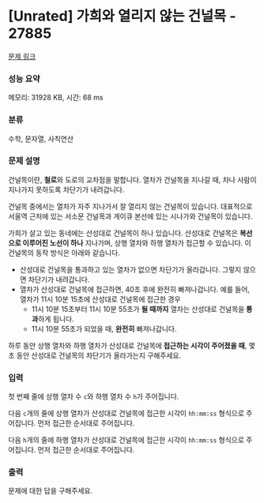 # [Unrated] 가희와 열리지 않는 건널목 - 27885 

[문제 링크](https://www.acmicpc.net/problem/27885) 

### 성능 요약

메모리: 31928 KB, 시간: 68 ms

### 분류

수학, 문자열, 사칙연산

### 문제 설명

<p>건널목이란, <strong>철로</strong>와 도로의 교차점을 말합니다. 열차가 건널목을 지나갈 때, 차나 사람이 지나가지 못하도록 차단기가 내려갑니다.</p>

<p>건널목 중에서는 열차가 자주 지나가서 잘 열리지 않는 건널목이 있습니다. 대표적으로 서울역 근처에 있는 서소문 건널목과 게이큐 본선에 있는 시나가와 건널목이 있습니다.</p>

<p>가희가 살고 있는 동네에는 산성대로 건널목이 하나 있습니다. 산성대로 건널목은 <strong>복선으로 이루어진 노선이 하나</strong> 지나가며, 상행 열차와 하행 열차가 접근할 수 있습니다. 이 건널목의 동작 방식은 아래와 같습니다.</p>

<ul>
	<li>산성대로 건널목을 통과하고 있는 열차가 없으면 차단기가 올라갑니다. 그렇지 않으면 차단기가 내려갑니다.</li>
	<li>열차가 산성대로 건널목에 접근하면, 40초 후에 완전히 빠져나갑니다. 예를 들어, 열차가 11시 10분 15초에 산성대로 건널목에 접근한 경우
	<ul>
		<li>11시 10분 15초부터 11시 10분 55초가 <strong>될 때까지</strong> 열차는 산성대로 건널목을<strong> 통과</strong>하게 됩니다.</li>
		<li>11시 10분 55초가 되었을 때, <strong>완전히</strong> 빠져나갑니다.</li>
	</ul>
	</li>
</ul>

<p>하루 동안 상행 열차와 하행 열차가 산성대로 건널목에<strong> 접근하는 시각이 주어졌을 때</strong>, 몇 초 동안 산성대로 건널목의 차단기가 올라가는지 구해주세요.</p>

### 입력 

 <p>첫 번째 줄에 상행 열차 수 <code>c</code>와 하행 열차 수 <code>h</code>가 주어집니다.</p>

<p>다음 <code>c</code>개의 줄에 상행 열차가 산성대로 건널목에 접근한 시각이 <code>hh:mm:ss</code> 형식으로 주어집니다. 먼저 접근한 순서대로 주어집니다.</p>

<p>다음 <code>h</code>개의 줄에 하행 열차가 산성대로 건널목에 접근한 시각이 <code>hh:mm:ss</code> 형식으로 주어집니다. 먼저 접근한 순서대로 주어집니다.</p>

### 출력 

 <p>문제에 대한 답을 구해주세요.</p>

